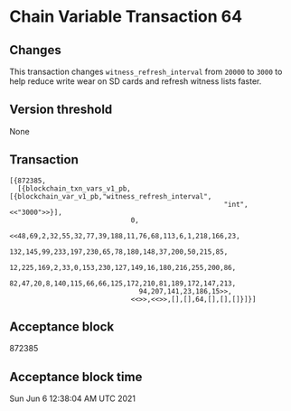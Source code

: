 # Chain Variable Transaction 64

## Changes

This transaction changes `witness_refresh_interval` from `20000` to `3000` to help reduce write wear on SD cards and refresh witness lists faster.

## Version threshold

None

## Transaction

```
[{872385,
  [{blockchain_txn_vars_v1_pb,[{blockchain_var_v1_pb,"witness_refresh_interval",
                                                     "int",<<"3000">>}],
                              0,
                              <<48,69,2,32,55,32,77,39,188,11,76,68,113,6,1,218,166,23,
                                132,145,99,233,197,230,65,78,180,148,37,200,50,215,85,
                                12,225,169,2,33,0,153,230,127,149,16,180,216,255,200,86,
                                82,47,20,8,140,115,66,66,125,172,210,81,189,172,147,213,
                                94,207,141,23,186,15>>,
                              <<>>,<<>>,[],[],64,[],[],[]}]}]

```

## Acceptance block

872385

## Acceptance block time

Sun Jun  6 12:38:04 AM UTC 2021
